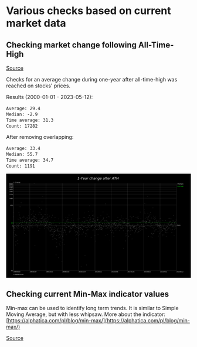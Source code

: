 # Various checks based on current market data

## Checking market change following All-Time-High

[Source](./src/main/java/com/alphatica/alis/examples/changecheck/CheckChangeAfterAllTimeHigh.java)

Checks for an average change during one-year after all-time-high was reached on
stocks' prices.

Results (2000-01-01 - 2023-05-12):

```
Average: 29.4
Median: -2.9
Time average: 31.3
Count: 17282
```

After removing overlapping:

```
Average: 33.4
Median: 55.7
Time average: 34.7
Count: 1191
```

![Changes](all-time-high-1Y.png)

## Checking current Min-Max indicator values

Min-max can be used to identify long term trends. It is similar to Simple
Moving Average, but with less whipsaw. More about the
indicator: [https://alphatica.com/pl/blog/min-max/](https://alphatica.com/pl/blog/min-max/)

[Source](./src/main/java/com/alphatica/alis/examples/minmax/MinMaxNow.java)